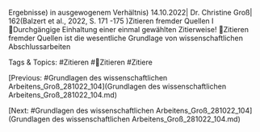 Ergebnisse) in ausgewogenem Verhältnis) 
14.10.2022| Dr. Christine Groß| 162(Balzert et al., 2022, S. 171 -175 )Zitieren fremder Quellen I 
Durchgängige Einhaltung einer einmal gewählten Zitierweise!
Zitieren fremder Quellen ist die wesentliche Grundlage von wissenschaftlichen 
Abschlussarbeiten 

   Tags & Topics:
   #Zitieren
   #Zitieren
   #Zitiere

[Previous: #Grundlagen des wissenschaftlichen Arbeitens_Groß_281022_104](Grundlagen des wissenschaftlichen Arbeitens_Groß_281022_104.md)

[Next: #Grundlagen des wissenschaftlichen Arbeitens_Groß_281022_104](Grundlagen des wissenschaftlichen Arbeitens_Groß_281022_104.md)